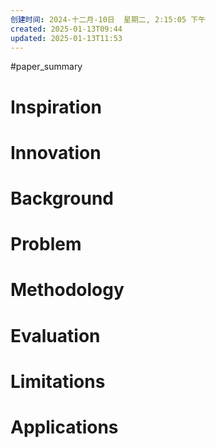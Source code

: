 ```yaml
---
创建时间: 2024-十二月-10日  星期二, 2:15:05 下午
created: 2025-01-13T09:44
updated: 2025-01-13T11:53
---
```

#paper_summary 

# Inspiration



# Innovation



# Background



# Problem



# Methodology



# Evaluation



# Limitations



# Applications